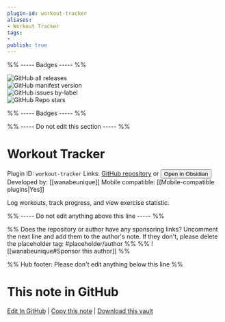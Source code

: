 ```yaml
---
plugin-id: workout-tracker
aliases:
- Workout Tracker
tags: 
- 
publish: true
---
```


%% ----- Badges ----- %%

![GitHub all releases](https://img.shields.io/github/downloads/wanabeunique/obsidian-workout-tracker/total?color=573E7A&logo=github&style=for-the-badge)   
![GitHub manifest version](https://img.shields.io/github/manifest-json/v/wanabeunique/obsidian-workout-tracker?color=573E7A&logo=github&style=for-the-badge)   
![GitHub issues by-label](https://img.shields.io/github/issues/wanabeunique/obsidian-workout-tracker/help%20wanted?color=573E7A&logo=github&style=for-the-badge)   
![GitHub Repo stars](https://img.shields.io/github/stars/wanabeunique/obsidian-workout-tracker?color=573E7A&logo=github&style=for-the-badge)

%% ----- Badges ----- %%

%% ----- Do not edit this section ----- %%

# Workout Tracker

Plugin ID: `workout-tracker`
Links: [GitHub repository](https://github.com/wanabeunique/obsidian-workout-tracker) or [<button id=HH>Open in Obsidian</button>](obsidian://show-plugin?id=workout-tracker)
Developed by: [[wanabeunique]]
Mobile compatible: [[Mobile-compatible plugins|Yes]]

Log workouts, track progress, and view exercise statistic.

%% ----- Do not edit anything above this line ----- %% 

%% Does the repository or author have any sponsoring links? Uncomment the next line and add them to the author's note. If they don't, please delete the placeholder tag: #placeholder/author %%
%% ![[wanabeunique#Sponsor this author]] %%

%% Hub footer: Please don't edit anything below this line %%

# This note in GitHub

<span class="git-footer">[Edit In GitHub](https://github.dev/obsidian-community/obsidian-hub/blob/main/02%20-%20Community%20Expansions/02.05%20All%20Community%20Expansions/Plugins/workout-tracker.md "git-hub-edit-note") | [Copy this note](https://raw.githubusercontent.com/obsidian-community/obsidian-hub/main/02%20-%20Community%20Expansions/02.05%20All%20Community%20Expansions/Plugins/workout-tracker.md "git-hub-copy-note") | [Download this vault](https://github.com/obsidian-community/obsidian-hub/archive/refs/heads/main.zip "git-hub-download-vault") </span>
